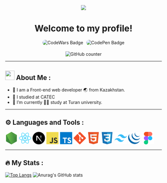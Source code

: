 <div id="header" align="center">
    <img src="https://media.giphy.com/media/lJNoBCvQYp7nq/giphy.gif" width="200"/>
    <h1>Welcome to my profile!</h1>
    <p></p>
    <div id="badges" style="display: flex; justify-content: center; gap: 10px; margin-top: 20px;">
        <a href="https://www.codewars.com/users/void314/stats" style="text-decoration: none;">
            <img src="https://www.codewars.com/users/void314/badges/small" alt="CodeWars Badge" style="border-radius: 10px;"/>
        </a>
        <a href="https://codepen.io/Void_ID" style="text-decoration: none;">
            <img src="https://img.shields.io/badge/codepen-mediumseagreen?logo=CodePen&logoColor=white&style=for-the-badge" alt="CodePen Badge" style="border-radius: 10px;"/>
        </a>
    </div>
    <div style="margin-top: 20px;">
        <img src="https://komarev.com/ghpvc/?username=void314&style=flat-square&color=green" alt="GitHub counter" width="130px"/>
    </div>
</div>

---

## <img src="https://media.giphy.com/media/ehhABsd5nh0m4CANvZ/giphy.gif" width="30" height="30"/> About Me :

- :pushpin: I am a Front-end web developer :earth_asia: from Kazakhstan.
- :pushpin: I studied at CATEC
- :pushpin: I’m currently :man_student: study at Turan university.

---

## :gear: Languages and Tools :

<div>
    <img src="https://github.com/devicons/devicon/blob/master/icons/nodejs/nodejs-original.svg" title="nodejs" alt="nodejs" width="40" height="40"/>
    <img src="https://github.com/devicons/devicon/blob/master/icons/react/react-original.svg" title="react" alt="react" width="40" height="40"/>
    <img src="https://github.com/devicons/devicon/blob/master/icons/nextjs/nextjs-original.svg" title="nextjs" alt="nextjs" width="40" height="40"/>
    <img src="https://github.com/devicons/devicon/blob/master/icons/javascript/javascript-original.svg" title="javascript" alt="javascript" width="40" height="40"/>
    <img src="https://github.com/devicons/devicon/blob/master/icons/typescript/typescript-original.svg" title="typescript" alt="typescript" width="40" height="40"/>
    <img src="https://github.com/devicons/devicon/blob/master/icons/git/git-original.svg" title="git" alt="git" width="40" height="40"/>
    <img src="https://github.com/devicons/devicon/blob/master/icons/html5/html5-original.svg" title="html5" alt="html5" width="40" height="40"/>
    <img src="https://github.com/devicons/devicon/blob/master/icons/css3/css3-original.svg" title="css3" alt="css3" width="40" height="40"/>
    <img src="https://github.com/devicons/devicon/blob/master/icons/tailwindcss/tailwindcss-original.svg" title="tailwindcss" alt="tailwindcss" width="40" height="40"/>
    <img src="https://github.com/devicons/devicon/blob/master/icons/jquery/jquery-original.svg" title="jquery" alt="jquery" width="40" height="40"/>
    <img src="https://github.com/devicons/devicon/blob/master/icons/figma/figma-original.svg" title="figma" alt="figma" width="40" height="40"/>
</div>

---

## :fire: My Stats :

[![Top Langs](https://github-readme-stats.vercel.app/api/top-langs/?username=void314&theme=react&hide_border=true&show_icons=true&layout=compact)](https://github.com/anuraghazra/github-readme-stats)
![Anurag's GitHub stats](https://github-readme-stats.vercel.app/api?username=void314&show_icons=true&theme=react&hide_border=true)
